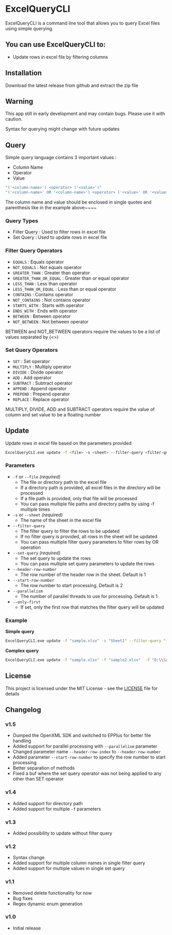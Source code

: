 ﻿# ExcelQueryCLI

ExcelQueryCLI is a command line tool that allows you to query Excel files using simple querying.

## You can use ExcelQueryCLI to:

- Update rows in excel file by filtering columns

## Installation

Download the latest release from github and extract the zip file

## Warning
This app still in early development and may contain bugs. Please use it with caution.

Syntax for querying might change with future updates

## Query

Simple query language contains 3 important values :

- Column Name
- Operator
- Value

```bash
"('<column-name>') <operator> ('<value>')"
"('<column-name>' OR '<column-name>') <operator> ('<value>' OR '<value>')"
```

The column name and value should be enclosed in single quotes and parenthesis like in the example above~~~~

### Query Types

- Filter Query : Used to filter rows in excel file
- Set Query : Used to update rows in excel file

### Filter Query Operators

- `EQUALS` : Equals operator
- `NOT_EQUALS` : Not equals operator
- `GREATER_THAN` : Greater than operator
- `GREATER_THAN_OR_EQUAL` : Greater than or equal operator
- `LESS_THAN` : Less than operator
- `LESS_THAN_OR_EQUAL` : Less than or equal operator
- `CONTAINS` : Contains operator
- `NOT_CONTAINS` : Not contains operator
- `STARTS_WITH` : Starts with operator
- `ENDS_WITH` : Ends with operator
- `BETWEEN` : Between operator
- `NOT_BETWEEN` : Not between operator

BETWEEN and NOT_BETWEEN operators require the values to be a list of values separated by (<>)
 
### Set Query Operators

- `SET` : Set operator
- `MULTIPLY` : Multiply operator
- `DIVIDE` : Divide operator
- `ADD` : Add operator
- `SUBTRACT` : Subtract operator
- `APPEND` : Append operator
- `PREPEND` : Prepend operator
- `REPLACE` : Replace operator

MULTIPLY, DIVIDE, ADD and SUBTRACT operators require the value of column and set value to be a floating number
## Update

Update rows in excel file based on the parameters provided

```bash
ExcelQueryCLI.exe update -f <file> -s <sheet> --filter-query <filter-query> --set-query <set-query> --only-first <only-first>
```

### Parameters

- `-f` or `--file` _(required)_
  - The file or directory path to the excel file
  - If a directory path is provided, all excel files in the directory will be processed
  - If a file path is provided, only that file will be processed
  - You can pass multiple file paths and directory paths by using -f multiple times
- `-s` or `--sheet` _(required)_
  - The name of the sheet in the excel file
- `--filter-query` 
  - The filter query to filter the rows to be updated
  - If no filter query is provided, all rows in the sheet will be updated
  - You can pass multiple filter query parameters to filter rows by OR operation
- `--set-query` _(required)_
  - The set query to update the rows
  - You can pass multiple set query parameters to update the rows
- `--header-row-number`
  - The row number of the header row in the sheet. Default is 1
- `--start-row-number`
  - The row number to start processing. Default is 2
- `--parallelism`
  - The number of parallel threads to use for processing. Default is 1
- `--only-first`
  - If set, only the first row that matches the filter query will be updated


### Example

**Simple query**
```bash
ExcelQueryCLI.exe update -f "sample.xlsx" -s "Sheet1" --filter-query "('Name') EQUALS ('John Doe')" --set-query "('Age') SET ('30')"
```

**Complex query**
```bash
ExcelQueryCLI.exe update -f "sample.xlsx" -f "sample2.xlsx"  -f "D:\\SampleDirectory" -s "Sheet1" --filter-query "('Name' OR 'Surname' OR 'Fullname') NOT_EQUALS ('John' OR 'Mark' OR 'Justin')" --set-query "('Age') SET ('30')" --set-query "('UserPermission') SET ('3')"
```

## License

This project is licensed under the MIT License - see the [LICENSE](LICENSE) file for details

## Changelog 


### v1.5
- Dumped the OpenXML SDK and switched to EPPlus for better file handling
- Added support for parallel processing with `--parallelism` parameter
- Changed parameter name `--header-row-index` to `--header-row-number`
- Added parameter `--start-row-number` to specify the row number to start processing
- Better separation of methods
- Fixed a buf where the set query operator was not being applied to any other than SET operator

### v1.4
- Added support for directory path
- Added support for multiple `-f` parameters

### v1.3
- Added possibility to update without filter query
### v1.2
- Syntax change
- Added support for multiple column names in single filter query
- Added support for multiple values in single set query

### v1.1
- Removed delete functionality for now
- Bug fixes
- Regex dynamic enum generation

### v1.0
- Initial release

